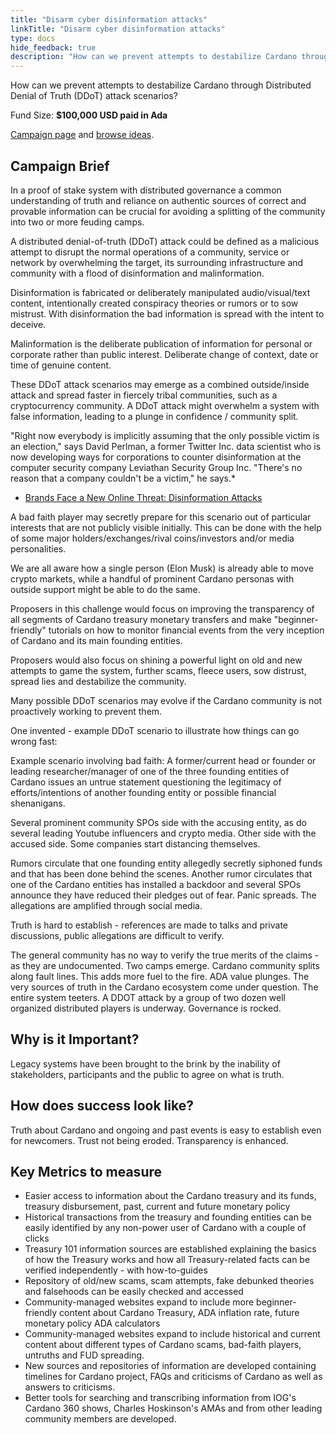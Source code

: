 ```yaml
---
title: "Disarm cyber disinformation attacks"
linkTitle: "Disarm cyber disinformation attacks"
type: docs
hide_feedback: true
description: "How can we prevent attempts to destabilize Cardano through Distributed Denial of Truth (DDoT) attack scenarios?"
---
```

How can we prevent attempts to destabilize Cardano through Distributed Denial of Truth (DDoT) attack scenarios?

Fund Size: **$100,000 USD paid in Ada**

[Campaign page](https://cardano.ideascale.com/a/campaign-home/26239) and [browse ideas](https://cardano.ideascale.com/a/ideas/top/campaign-filter/byids/campaigns/26239/stage/unspecified).

## Campaign Brief
In a proof of stake system with distributed governance a common understanding of truth and reliance on authentic sources of correct and provable information can be crucial for avoiding a splitting of the community into two or more feuding camps.

A distributed denial-of-truth (DDoT) attack could be defined as a malicious attempt to disrupt the normal operations of a community, service or network by overwhelming the target, its surrounding infrastructure and community with a flood of disinformation and malinformation.

Disinformation is fabricated or deliberately manipulated audio/visual/text content, intentionally created conspiracy theories or rumors or to sow mistrust. With disinformation the bad information is spread with the intent to deceive.

Malinformation is the deliberate publication of information for personal or corporate rather than public interest. Deliberate change of context, date or time of genuine content.

These DDoT attack scenarios may emerge as a combined outside/inside attack and spread faster in fiercely tribal communities, such as a cryptocurrency community. A DDoT attack might overwhelm a system with false information, leading to a plunge in confidence / community split.

"Right now everybody is implicitly assuming that the only possible victim is an election," says David Perlman, a former Twitter Inc. data scientist who is now developing ways for corporations to counter disinformation at the computer security company Leviathan Security Group Inc. "There's no reason that a company couldn't be a victim," he says.*

- [Brands Face a New Online Threat: Disinformation Attacks](https://www.wsj.com/articles/brands-face-a-new-online-threat-disinformation-attacks-11602187365)

A bad faith player may secretly prepare for this scenario out of particular interests that are not publicly visible initially. This can be done with the help of some major holders/exchanges/rival coins/investors and/or media personalities.

We are all aware how a single person (Elon Musk) is already able to move crypto markets, while a handful of prominent Cardano personas with outside support might be able to do the same.

Proposers in this challenge would focus on improving the transparency of all segments of Cardano treasury monetary transfers and make "beginner-friendly" tutorials on how to monitor financial events from the very inception of Cardano and its main founding entities.

Proposers would also focus on shining a powerful light on old and new attempts to game the system, further scams, fleece users, sow distrust, spread lies and destabilize the community.

Many possible DDoT scenarios may evolve if the Cardano community is not proactively working to prevent them.

One invented - example DDoT scenario to illustrate how things can go wrong fast:

Example scenario involving bad faith: A former/current head or founder or leading researcher/manager of one of the three founding entities of Cardano issues an untrue statement questioning the legitimacy of efforts/intentions of another founding entity or possible financial shenanigans.

Several prominent community SPOs side with the accusing entity, as do several leading Youtube influencers and crypto media. Other side with the accused side. Some companies start distancing themselves.

Rumors circulate that one founding entity allegedly secretly siphoned funds and that has been done behind the scenes. Another rumor circulates that one of the Cardano entities has installed a backdoor and several SPOs announce they have reduced their pledges out of fear. Panic spreads. The allegations are amplified through social media.

Truth is hard to establish - references are made to talks and private discussions, public allegations are difficult to verify.

The general community has no way to verify the true merits of the claims - as they are undocumented. Two camps emerge. Cardano community splits along fault lines. This adds more fuel to the fire. ADA value plunges. The very sources of truth in the Cardano ecosystem come under question. The entire system teeters. A DDOT attack by a group of two dozen well organized distributed players is underway. Governance is rocked.

## Why is it Important?
Legacy systems have been brought to the brink by the inability of stakeholders, participants and the public to agree on what is truth.

## How does success look like?
Truth about Cardano and ongoing and past events is easy to establish even for newcomers. Trust not being eroded. Transparency is enhanced.

## Key Metrics to measure
- Easier access to information about the Cardano treasury and its funds, treasury disbursement, past, current and future monetary policy
- Historical transactions from the treasury and founding entities can be easily identified by any non-power user of Cardano with a couple of clicks
- Treasury 101 information sources are established explaining the basics of how the Treasury works and how all Treasury-related facts can be verified independently - with how-to-guides
- Repository of old/new scams, scam attempts, fake debunked theories and falsehoods can be easily checked and accessed
- Community-managed websites expand to include more beginner-friendly content about Cardano Treasury, ADA inflation rate, future monetary policy ADA calculators
- Community-managed websites expand to include historical and current content about different types of Cardano scams, bad-faith players, untruths and FUD spreading.
- New sources and repositories of information are developed containing timelines for Cardano project, FAQs and criticisms of Cardano as well as answers to criticisms.
- Better tools for searching and transcribing information from IOG's Cardano 360 shows, Charles Hoskinson's AMAs and from other leading community members are developed.

